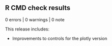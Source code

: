 ## R CMD check results

0 errors | 0 warnings | 0 note

This release includes:
* Improvements to controls for the plotly version
